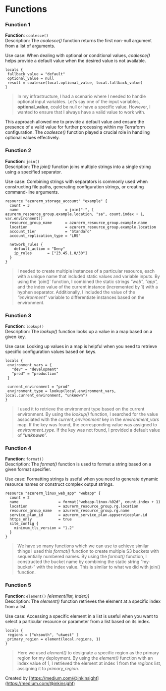 # Functions

### Function 1 <a href="#50e2" id="50e2"></a>

**Function**: `coalesce()`\
Description: The _coalesce()_ function returns the first non-null argument from a list of arguments.

Use case: When dealing with optional or conditional values, _coalesce()_ helps provide a default value when the desired value is not available.

```hcl
locals {
 fallback_value = "default"
 optional_value = null
 result = coalesce(local.optional_value, local.fallback_value)
}
```

> In my infrastructure, I had a scenario where I needed to handle optional input variables. Let’s say one of the input variables, **optional\_value**, could be null or have a specific value. However, I wanted to ensure that I always have a valid value to work with.

This approach allowed me to provide a default value and ensure the presence of a valid value for further processing within my Terraform configuration. The _coalesce()_ function played a crucial role in handling optional values effectively.

### Function 2 <a href="#ef10" id="ef10"></a>

**Function**: `join()`\
Description: The _join()_ function joins multiple strings into a single string using a specified separator.

Use case: Combining strings with separators is commonly used when constructing file paths, generating configuration strings, or creating command-line arguments.

```hcl
resource "azurerm_storage_account" "example" {
  count = 3
  name                     = join("-", [ azurerm_resource_group.example.location, "sa", count.index + 1, var.environment])
  resource_group_name      = azurerm_resource_group.example.name
  location                 = azurerm_resource_group.example.location
  account_tier             = "Standard"
  account_replication_type = "LRS"

  network_rules {
    default_action = "Deny"
    ip_rules       = ["23.45.1.0/30"]
  }
}
```

> I needed to create multiple instances of a particular resource, each with a unique name that included static values and variable inputs. By using the \`join()\` function, I combined the static strings _“web”, “app”,_ and the index value of the current instance (incremented by 1) with a hyphen separator. Additionally, I included the value of the _“environment”_ variable to differentiate instances based on the environment.

### Function 3 <a href="#f5fb" id="f5fb"></a>

**Function**: `lookup()`\
Description: The _lookup()_ function looks up a value in a map based on a given key.

Use case: Looking up values in a map is helpful when you need to retrieve specific configuration values based on keys.

```
locals {
 environment_vars = {
   "dev" = "development"
   "prod" = "production"
 }

 current_environment = "prod"
 environment_type = lookup(local.environment_vars, local.current_environment, "unknown")
}
```

> I used it to retrieve the environment type based on the current environment. By using the _lookup()_ function, I searched for the value associated with the _current\_environment_ key in the _environment\_vars_ map. If the key was found, the corresponding value was assigned to _environment\_type_. If the key was not found, I provided a default value of “_**unknown**_”.

### Function 4 <a href="#71be" id="71be"></a>

**Function**: `format()`\
Description: The _format()_ function is used to format a string based on a given format specifier.

Use case: Formatting strings is useful when you need to generate dynamic resource names or construct complex output strings.

```hcl
resource "azurerm_linux_web_app" "webapp" {
  count = 2
  name                  = format("webapp-linux-%02d", count.index + 1)
  location              = azurerm_resource_group.rg.location
  resource_group_name   = azurerm_resource_group.rg.name
  service_plan_id       = azurerm_service_plan.appserviceplan.id
  https_only            = true
  site_config { 
    minimum_tls_version = "1.2"
  }
}
```

> We have so many functions which we can use to achieve similar things I used this _format()_ function to create multiple S3 buckets with sequentially numbered names. By using the _format()_ function, I constructed the bucket name by combining the static string “my-bucket-” with the index value. This is similar to what we did with join() function.

### Function 5 <a href="#cd86" id="cd86"></a>

**Function**: `element()` _\[element(list, index)]_\
Description: The _element()_ function retrieves the element at a specific index from a list.

Use case: Accessing a specific element in a list is useful when you want to select a particular resource or parameter from a list based on its index.

```hcl
locals {
 regions = ["uksouth", "ukwest" ]
 primary_region = element(local.regions, 1)
}
```

> Here we used _element()_ to designate a specific region as the primary region for my deployment. By using the _element()_ function with an index value of 1, I retrieved the element at index 1 from the _regions_ list, assigning it to _primary\_region_.



Created by [https://medium.com/@inkinsight](https://medium.com/@inkinsight)
